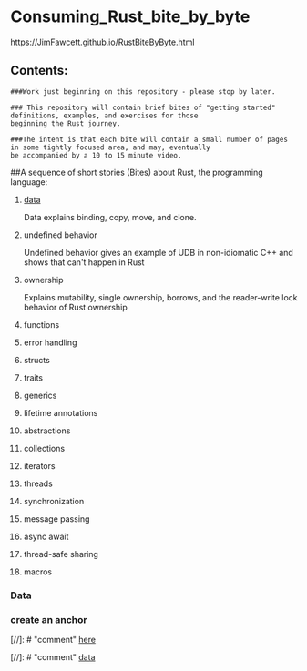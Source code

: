 
# Consuming_Rust_bite_by_byte<br />

https://JimFawcett.github.io/RustBiteByByte.html

## Contents:

    ###Work just beginning on this repository - please stop by later.

    ### This repository will contain brief bites of "getting started" definitions, examples, and exercises for those
    beginning the Rust journey.

    ###The intent is that each bite will contain a small number of pages in some tightly focused area, and may, eventually
    be accompanied by a 10 to 15 minute video.

 ##A sequence of short stories (Bites) about Rust, the programming language:
  
1. [data](#data-1)

    Data explains binding, copy, move, and clone.

2. undefined behavior

    Undefined behavior gives an example of UDB in non-idiomatic C++ and shows that can't happen in Rust

3. ownership

    Explains mutability, single ownership, borrows, and the reader-write lock behavior of Rust ownership

4. functions
5. error handling
6. structs
7. traits
8. generics
9. lifetime annotations
10. abstractions
11. collections
12. iterators
13. threads
14. synchronization
15. message passing
16. async await
17. thread-safe sharing
18. macros


### Data <a id="data-1"></a>









### create an anchor <a id=bite-1.-data></a>
[//]: # "comment" [here](#place2)

[//]: # "comment" [data](#data-1)

